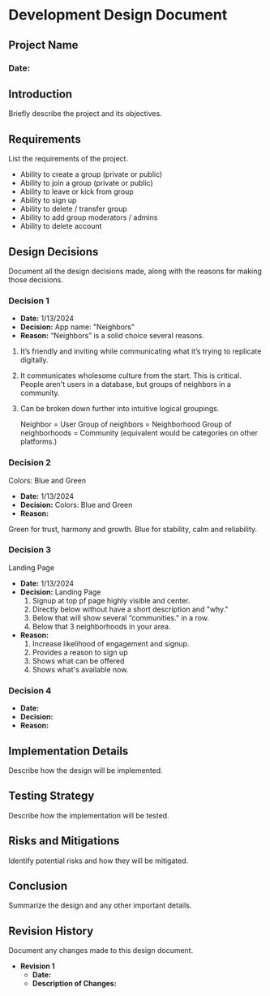 # Development Design Document

## Project Name

### Date: 

## Introduction

Briefly describe the project and its objectives.

## Requirements

List the requirements of the project.

- Ability to create a group (private or public)
- Ability to join a group (private or public)
- Ability to leave or kick from group
- Ability to sign up
- Ability to delete / transfer group
- Ability to add group moderators / admins
- Ability to delete account

## Design Decisions

Document all the design decisions made, along with the reasons for making those decisions.

### Decision 1

- **Date:** 1/13/2024
- **Decision:** App name: "Neighbors"
- **Reason:**
 “Neighbors” is a solid choice several reasons. 

1. It’s friendly and inviting while communicating 
what it’s trying to replicate digitally. 
2. It  communicates wholesome culture from the start.
This is critical. People aren't users in a database, but groups of neighbors in a community. 
3. Can be broken down further into intuitive logical groupings.

    Neighbor = User
    Group of neighbors = Neighborhood
    Group of neighborhoods = Community (equivalent would be categories on other platforms.)

### Decision 2
Colors: Blue and Green

- **Date:** 1/13/2024
- **Decision:** Colors: Blue and Green
- **Reason:**

Green for trust, harmony and growth.
Blue for stability, calm and reliability.

### Decision 3
Landing Page 

- **Date:** 1/13/2024
- **Decision:** Landing Page
    1. Signup at top pf page highly visible and center. 
    2. Directly below without have a short description and "why."
    3. Below that will show several “communities." in a row. 
    4. Below that 3 neighborhoods in your area.
- **Reason:**
    1. Increase likelihood of engagement and signup.
    2. Provides a reason to sign up
    3. Shows what can be offered 
    4. Shows what's available now.

### Decision 4
- **Date:**
- **Decision:**
- **Reason:**

## Implementation Details

Describe how the design will be implemented.

## Testing Strategy

Describe how the implementation will be tested.

## Risks and Mitigations

Identify potential risks and how they will be mitigated.

## Conclusion

Summarize the design and any other important details.

## Revision History

Document any changes made to this design document.

- **Revision 1**
    - **Date:**
    - **Description of Changes:**
